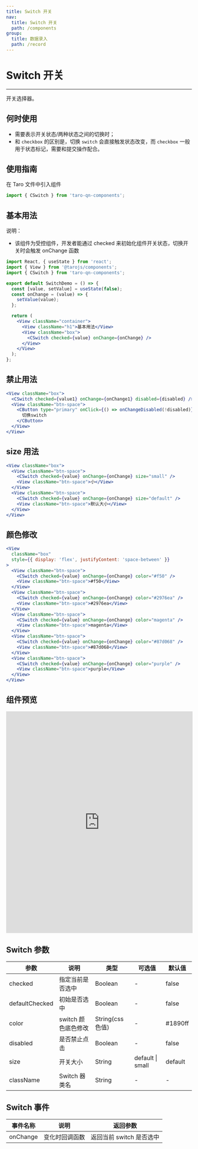 ```yaml
---
title: Switch 开关
nav:
  title: Switch 开关
  path: /components
group:
  title: 数据录入
  path: /record
---
```


# Switch 开关

---

开关选择器。

## 何时使用

- 需要表示开关状态/两种状态之间的切换时；
- 和 `checkbox` 的区别是，切换 `switch` 会直接触发状态改变，而 `checkbox` 一般用于状态标记，需要和提交操作配合。

## 使用指南

在 Taro 文件中引入组件

```js
import { CSwitch } from 'taro-qn-components';
```

## 基本用法

说明：

- 该组件为受控组件，开发者能通过 checked 来初始化组件开关状态，切换开关时会触发 onChange 函数

```jsx | pure
import React, { useState } from 'react';
import { View } from '@tarojs/components';
import { CSwitch } from 'taro-qn-components';

export default SwitchDemo = () => {
  const [value, setValue] = useState(false);
  const onChange = (value) => {
    setValue(value);
  };

  return (
    <View className="container">
      <View className="h1">基本用法</View>
      <View className="box">
        <CSwitch checked={value} onChange={onChange} />
      </View>
    </View>
  );
};
```

## 禁止用法

```jsx | pure
<View className="box">
  <CSwitch checked={value1} onChange={onChange1} disabled={disabled} />
  <View className="btn-space">
    <CButton type="primary" onClick={() => onChangeDisabled(!disabled)}>
      切换switch
    </CButton>
  </View>
</View>
```

## size 用法

```jsx | pure
<View className="box">
  <View className="btn-space">
    <CSwitch checked={value} onChange={onChange} size="small" />
    <View className="btn-space">小</View>
  </View>
  <View className="btn-space">
    <CSwitch checked={value} onChange={onChange} size="default" />
    <View className="btn-space">默认大小</View>
  </View>
</View>
```

## 颜色修改

```jsx | pure
<View
  className="box"
  style={{ display: 'flex', justifyContent: 'space-between' }}
>
  <View className="btn-space">
    <CSwitch checked={value} onChange={onChange} color="#f50" />
    <View className="btn-space">#f50</View>
  </View>
  <View className="btn-space">
    <CSwitch checked={value} onChange={onChange} color="#2976ea" />
    <View className="btn-space">#2976ea</View>
  </View>
  <View className="btn-space">
    <CSwitch checked={value} onChange={onChange} color="magenta" />
    <View className="btn-space">magenta</View>
  </View>
  <View className="btn-space">
    <CSwitch checked={value} onChange={onChange} color="#87d068" />
    <View className="btn-space">#87d068</View>
  </View>
  <View className="btn-space">
    <CSwitch checked={value} onChange={onChange} color="purple" />
    <View className="btn-space">purple</View>
  </View>
</View>
```

## 组件预览

<iframe style="width:100%; height: 600px; border: 1px solid #ddd" src="https://ui.shuyun.com/example/#/pages/record/switch/index"></iframe>

## Switch 参数

| 参数           | 说明                | 类型             | 可选值           | 默认值  |
| -------------- | ------------------- | ---------------- | ---------------- | ------- |
| checked        | 指定当前是否选中    | Boolean          | -                | false   |
| defaultChecked | 初始是否选中        | Boolean          | -                | false   |
| color          | switch 颜色底色修改 | String(css 色值) | -                | #1890ff |
| disabled       | 是否禁止点击        | Boolean          | -                | false   |
| size           | 开关大小            | String           | default \| small | default |
| className      | Switch 器类名       | String           | -                | -       |

## Switch 事件

| 事件名称 | 说明           | 返回参数                 |
| -------- | -------------- | ------------------------ |
| onChange | 变化时回调函数 | 返回当前 switch 是否选中 |
